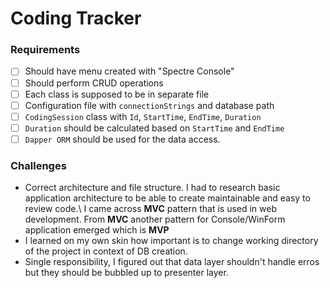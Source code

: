 # Coding Tracker

### Requirements
- [ ] Should have menu  created with "Spectre Console"
- [ ] Should perform CRUD operations
- [ ] Each class is supposed to be in separate file
- [ ] Configuration file with `connectionStrings` and database path
- [ ] `CodingSession` class with `Id`, `StartTime`, `EndTime`, `Duration`
- [ ] `Duration` should be calculated based on `StartTime` and `EndTime`
- [ ] `Dapper ORM` should be used for the data access.

### Challenges
- Correct architecture and file structure.
I had to research basic application architecture to be able to create maintainable and easy to review code.\ I came across **MVC** pattern that is used in web development.
From **MVC** another pattern for Console/WinForm application emerged which is **MVP**
- I learned on my own skin how important is to change working directory of the project in context of DB creation.
- Single responsibility, I figured out that data layer shouldn't handle erros but they should be bubbled up to presenter layer.
